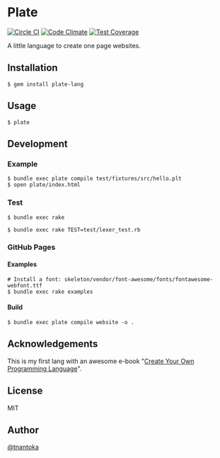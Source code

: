 # Plate

[![Circle CI](https://circleci.com/gh/tnantoka/plate.svg?style=svg)](https://circleci.com/gh/tnantoka/plate)
[![Code Climate](https://codeclimate.com/github/tnantoka/plate/badges/gpa.svg)](https://codeclimate.com/github/tnantoka/plate)
[![Test Coverage](https://codeclimate.com/github/tnantoka/plate/badges/coverage.svg)](https://codeclimate.com/github/tnantoka/plate/coverage)

A little language to create one page websites.

## Installation

```
$ gem install plate-lang
```

## Usage

```
$ plate
```

## Development

### Example

```
$ bundle exec plate compile test/fixtures/src/hello.plt
$ open plate/index.html
```

### Test

```
$ bundle exec rake

$ bundle exec rake TEST=test/lexer_test.rb 
```

### GitHub Pages

#### Examples

```
# Install a font: skeleton/vendor/font-awesome/fonts/fontawesome-webfont.ttf 
$ bundle exec rake examples
```

#### Build

```
$ bundle exec plate compile website -o .
```

## Acknowledgements

This is my first lang with an awesome e-book "[Create Your Own Programming Language](http://createyourproglang.com/)".

## License

MIT

## Author

[@tnantoka](https://twitter.com/tnantoka)

